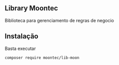 ## Library Moontec

Biblioteca para gerenciamento de regras de negocio

## Instalação

Basta executar
```shell
composer require moontec/lib-moon
```